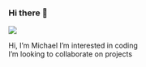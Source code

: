 ### Hi there 👋
<div> <img src="https://encrypted-tbn0.gstatic.com/images?q=tbn:ANd9GcSDWLjUAQxczbJlOJheXcttmVN3-rkTmByjTg&usqp=CAU"> </img> </div>

<div> 
 <p> Hi, I’m Michael
 I’m interested in coding <br>
 I’m looking to collaborate on projects <br>
 </p> </div>


<!--
**MichaelJGonzalez/MichaelJGonzalez** is a ✨ _special_ ✨ repository because its `README.md` (this file) appears on your GitHub profile.

Here are some ideas to get you started:

- 🔭 I’m currently working on ...
- 🌱 I’m currently learning ...
- 👯 I’m looking to collaborate on ...
- 🤔 I’m looking for help with ...
- 💬 Ask me about ...
- 📫 How to reach me: ...
- 😄 Pronouns: ...
- ⚡ Fun fact: ...
-->
